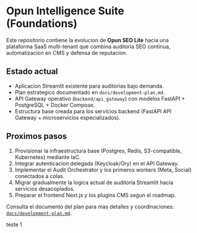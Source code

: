 # Opun Intelligence Suite (Foundations)

Este repositorio contiene la evolucion de **Opun SEO Lite** hacia una plataforma SaaS multi-tenant que combina auditoria SEO continua, automatizacion en CMS y defensa de reputacion.

## Estado actual
- Aplicacion Streamlit existente para auditorias bajo demanda.
- Plan estrategico documentado en `docs/development-plan.md`.
- API Gateway operativo (`backend/api_gateway`) con modelos FastAPI + PostgreSQL + Docker Compose.
- Estructura base creada para los servicios backend (FastAPI API Gateway + microservicios especializados).

## Proximos pasos
1. Provisionar la infraestructura base (Postgres, Redis, S3-compatible, Kubernetes) mediante IaC.
2. Integrar autenticacion delegada (Keycloak/Ory) en el API Gateway.
3. Implementar el Audit Orchestrator y los primeros workers (Meta, Social) conectados a colas.
4. Migrar gradualmente la logica actual de auditoria Streamlit hacia servicios desacoplados.
5. Preparar el frontend Next.js y los plugins CMS segun el roadmap.

Consulta el documento del plan para mas detalles y coordinaciones: [`docs/development-plan.md`](docs/development-plan.md).

teste 1 